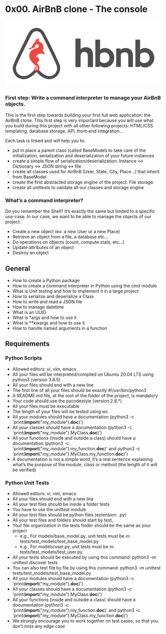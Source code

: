 # 0x00. AirBnB clone - The console

<img src="AirBnb-clone.png" />

### First step: Write a command interpreter to manage your AirBnB objects.
This is the first step towards building your first full web application: the AirBnB clone. This first step is very important because you will use what you build during this project with all other following projects: HTML/CSS templating, database storage, API, front-end integration…

Each task is linked and will help you to:
-  put in place a parent class (called BaseModel) to take care of the initialization, serialization and deserialization of your future instances
-  create a simple flow of serialization/deserialization: Instance <-> Dictionary <-> JSON string <-> file
-  create all classes used for AirBnB (User, State, City, Place…) that inherit from BaseModel
-  create the first abstracted storage engine of the project: File storage.
-  create all unittests to validate all our classes and storage engine

### What’s a command interpreter?
Do you remember the Shell? It’s exactly the same but limited to a specific use-case. In our case, we want to be able to manage the objects of our project:

-  Create a new object (ex: a new User or a new Place)
-  Retrieve an object from a file, a database etc…
-  Do operations on objects (count, compute stats, etc…)
-  Update attributes of an object
-  Destroy an object

## General
-  How to create a Python package
-  How to create a command interpreter in Python using the cmd module
-  What is Unit testing and how to implement it in a large project
-  How to serialize and deserialize a Class
-  How to write and read a JSON file
-  How to manage datetime
-  What is an UUID
-  What is *args and how to use it
-  What is **kwargs and how to use it
-  How to handle named arguments in a function

## Requirements
### Python Scripts
-  Allowed editors: vi, vim, emacs
-  All your files will be interpreted/compiled on Ubuntu 20.04 LTS using python3 (version 3.8.5)
-  All your files should end with a new line
-  The first line of all your files should be exactly #!/usr/bin/python3
-  A README.md file, at the root of the folder of the project, is mandatory
-  Your code should use the pycodestyle (version 2.8.*)
-  All your files must be executable
-  The length of your files will be tested using wc
-  All your modules should have a documentation (python3 -c 'print(__import__("my_module").__doc__)')
-  All your classes should have a documentation (python3 -c 'print(__import__("my_module").MyClass.__doc__)')
-  All your functions (inside and outside a class) should have a documentation (python3 -c 'print(__import__("my_module").my_function.__doc__)' and python3 -c 'print(__import__("my_module").MyClass.my_function.__doc__)')
-  A documentation is not a simple word, it’s a real sentence explaining what’s the purpose of the module, class or method (the length of it will be verified)

### Python Unit Tests
-  Allowed editors: vi, vim, emacs
-  All your files should end with a new line
-  All your test files should be inside a folder tests
-  You have to use the unittest module
-  All your test files should be python files (extension: .py)
-  All your test files and folders should start by test_
-  Your file organization in the tests folder should be the same as your project
    -  e.g., For models/base_model.py, unit tests must be in: tests/test_models/test_base_model.py
    -  e.g., For models/user.py, unit tests must be in: tests/test_models/test_user.py
-  All your tests should be executed by using this command: python3 -m unittest discover tests
-  You can also test file by file by using this command: python3 -m unittest tests/test_models/test_base_model.py
-  All your modules should have a documentation (python3 -c 'print(__import__("my_module").__doc__)')
-  All your classes should have a documentation (python3 -c 'print(__import__("my_module").MyClass.__doc__)')
-  All your functions (inside and outside a class) should have a documentation (python3 -c 'print(__import__("my_module").my_function.__doc__)' and python3 -c 'print(__import__("my_module").MyClass.my_function.__doc__)')
-  We strongly encourage you to work together on test cases, so that you don’t miss any edge case


